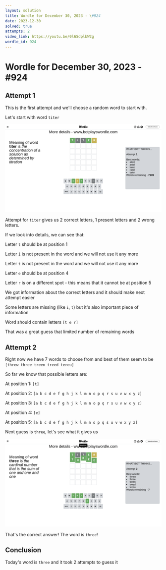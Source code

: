 ```yaml
---
layout: solution
title: Wordle for December 30, 2023 - \#924
date: 2023-12-30
solved: true
attempts: 2
video_link: https://youtu.be/0l6SdplbW2g
wordle_id: 924
---
```


# Wordle for December 30, 2023 - \#924

## Attempt 1

This is the first attempt and we'll choose a random word to start with.

Let's start with word `titer`

![Attempt 1](2023-12-30/attempt-1.png)

Attempt for `titer` gives us 2 correct letters, 1 present letters and 2 wrong letters.

If we look into details, we can see that:

Letter `t` should be at position 1

Letter `i` is not present in the word and we will not use it any more

Letter `t` is not present in the word and we will not use it any more

Letter `e` should be at position 4

Letter `r` is on a different spot - this means that it cannot be at position 5

We got information about the correct letters and it should make next attempt easier

Some letters are missing (like `i`, `t`) but it's also important piece of information

Word should contain letters `[t e r]`

That was a great guess that limited number of remaining words



## Attempt 2

Right now we have 7 words to choose from and best of them seem to be `[threw three treen treed tereu]`

So far we know that possible letters are:

At position 1: `[t]`

At position 2: `[a b c d e f g h j k l m n o p q r s u v w x y z]`

At position 3: `[a b c d e f g h j k l m n o p q r s u v w x y z]`

At position 4: `[e]`

At position 5: `[a b c d e f g h j k l m n o p q s u v w x y z]`

Next guess is `three`, let's see what it gives us

![Attempt 2](2023-12-30/attempt-2.png)

That's the correct answer! The word is `three`!

## Conclusion

Today's word is `three` and it took 2 attempts to guess it

